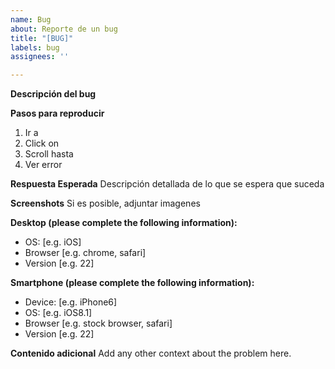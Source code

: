 ```yaml
---
name: Bug
about: Reporte de un bug
title: "[BUG]"
labels: bug
assignees: ''

---
```


**Descripción del bug**


**Pasos para reproducir**
1. Ir a
2. Click on 
3. Scroll hasta
4. Ver error

**Respuesta Esperada**
Descripción detallada de lo que se espera que suceda 

**Screenshots**
Si es posible, adjuntar imagenes

**Desktop (please complete the following information):**
 - OS: [e.g. iOS]
 - Browser [e.g. chrome, safari]
 - Version [e.g. 22]

**Smartphone (please complete the following information):**
 - Device: [e.g. iPhone6]
 - OS: [e.g. iOS8.1]
 - Browser [e.g. stock browser, safari]
 - Version [e.g. 22]

**Contenido adicional**
Add any other context about the problem here.
